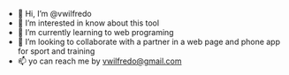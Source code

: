 - 👋 Hi, I’m @vwilfredo
- 👀 I’m interested in know about this tool
- 🌱 I’m currently learning to web programing
- 💞️ I’m looking to collaborate with a partner in a web page and phone app for sport and training
- 📫 yo can reach me by vwilfredo@gmail.com

<!---
vwilfredo/vwilfredo is a ✨ special ✨ repository because its `README.md` (this file) appears on your GitHub profile.
You can click the Preview link to take a look at your changes.
--->
